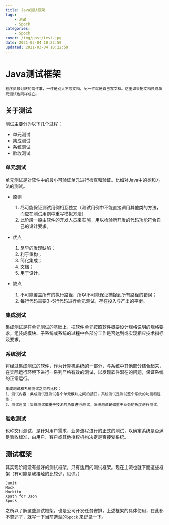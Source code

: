 ```yaml
---
title: Java测试框架
tags:
    - 测试
    - Spock
categories:
    - Spock
cover: /img/post/test.jpg
date: 2021-03-04 10:22:59
updated: 2021-03-04 10:22:59
---
```


# Java测试框架

```shell
程序员最讨厌的两件事，一件是别人不写文档，另一件就是自己写文档。这里如果把文档换成单元测试也同样成立。
```

## 关于测试

测试主要分为以下几个过程：

- 单元测试
- 集成测试
- 系统测试
- 验收测试

### 单元测试

单元测试是对软件中的最小可验证单元进行检查和验证。比如对Java中的类和方法的测试。

- 原则
    1. 尽可能保证测试用例相互独立（测试用例中不能直接调用其他类的方法，而应在测试用例中重写模拟方法）
    2. 此阶段一般由软件的开发人员来实施，用以检验所开发的代码功能符合自己的设计要求。

- 优点
    1. 尽早的发现缺陷；
    2. 利于重构；
    3. 简化集成；
    4. 文档；
    5. 用于设计。

- 缺点
    1. 不可能覆盖所有的执行路径，所以不可能保证捕捉到所有路径的错误；
    2. 每行代码需要3~5行代码进行单元测试，存在投入与产出的平衡。

### 集成测试

集成测试是在单元测试的基础上，把软件单元按照软件概要设计规格说明的规格要求，组装成模块、子系统或系统的过程中各部分工作是否达到或实现相应技术指标及要求。

### 系统测试

将经过集成测试的软件，作为计算机系统的一部分，与系统中其他部分结合起来，在实际运行环境下进行一系列严格有效的测试，以发现软件潜在的问题，保证系统的正常运行。

```shell
集成测试和系统测试之间的比较： 
1、测试内容：集成测试是测试各个单元模块之间的接口，系统测试是测试整个系统的功能和性能； 
2、测试角度：集成测试偏重于技术的角度进行测试，系统测试是偏重于业务的角度进行测试。
```

### 验收测试

也称交付测试，是针对用户需求、业务流程进行的正式的测试，以确定系统是否满足验收标准，由用户、客户或其他授权机构决定是否接受系统。

## 测试框架

其实现阶段没有最好的测试框架，只有适用的测试框架。现在主流也就下面这些框架（有可能是我接触的比较少，见谅。）


```shell
Junit
Mock
Mockito
Xpath for Json
Spock
```

之所以了解这些测试框架，也是公司开发任务安排，上述框架的具体使用，在此都不赘述了，就写一下当前选型的`Spock` 来记录一下。